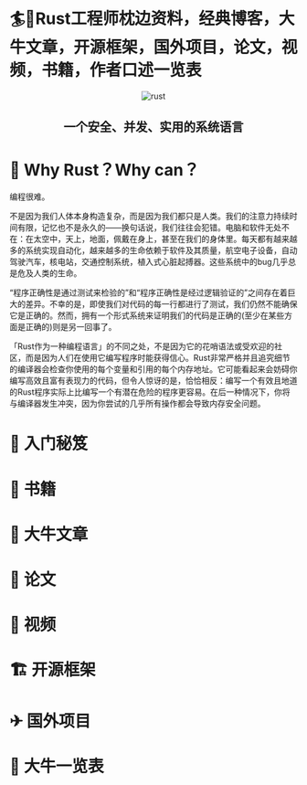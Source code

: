 # 🏄💨Rust工程师枕边资料，经典博客，大牛文章，开源框架，国外项目，论文，视频，书籍，作者口述一览表

<div align=center>

![rust](https://user-images.githubusercontent.com/87457873/132184451-55f1125e-acad-4cc7-9e56-ecbffc0db412.png)
  
## 一个安全、并发、实用的系统语言

</div>




# 🤔 Why Rust？Why can？
编程很难。

不是因为我们人体本身构造复杂，而是因为我们都只是人类。我们的注意力持续时间有限，记忆也不是永久的——换句话说，我们往往会犯错。电脑和软件无处不在：在太空中，天上，地面，佩戴在身上，甚至在我们的身体里。每天都有越来越多的系统实现自动化，越来越多的生命依赖于软件及其质量，航空电子设备，自动驾驶汽车，核电站，交通控制系统，植入式心脏起搏器。这些系统中的bug几乎总是危及人类的生命。

“程序正确性是通过测试来检验的”和“程序正确性是经过逻辑验证的”之间存在着巨大的差异。不幸的是，即使我们对代码的每一行都进行了测试，我们仍然不能确保它是正确的。然而，拥有一个形式系统来证明我们的代码是正确的(至少在某些方面是正确的)则是另一回事了。

「Rust作为一种编程语言」的不同之处，不是因为它的花哨语法或受欢迎的社区，而是因为人们在使用它编写程序时能获得信心。Rust非常严格并且追究细节的编译器会检查你使用的每个变量和引用的每个内存地址。它可能看起来会妨碍你编写高效且富有表现力的代码，但令人惊讶的是，恰恰相反：编写一个有效且地道的Rust程序实际上比编写一个有潜在危险的程序更容易。在后一种情况下，你将与编译器发生冲突，因为你尝试的几乎所有操作都会导致内存安全问题。

# 📕 入门秘笈
# 📖 书籍
# 📑 大牛文章
# 📰 论文
# 💽 视频
# 🏗 开源框架
# ✈ 国外项目
# 🐂 大牛一览表
